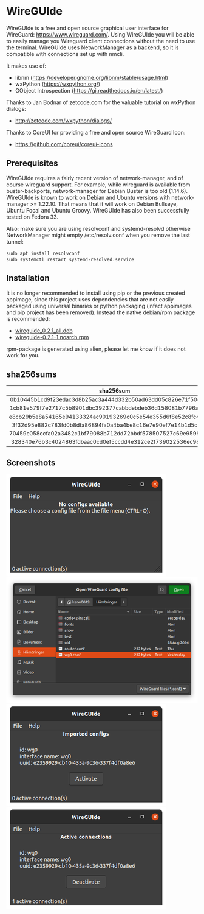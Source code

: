 # WireGUIde
WireGUIde is a free and open source graphical user interface for WireGuard: https://www.wireguard.com/. Using WireGUIde you will be able to easily manage you Wireguard client connections without the need to use the terminal. WireGUIde uses NetworkManager as a backend, so it is compatible with connections set up with nmcli.

It makes use of:
 * libnm (https://developer.gnome.org/libnm/stable/usage.html)
 * wxPython (https://wxpython.org/)
 * GObject Introspection (https://gi.readthedocs.io/en/latest/)

Thanks to Jan Bodnar of zetcode.com for the valuable tutorial on wxPython dialogs:
* http://zetcode.com/wxpython/dialogs/

Thanks to CoreUI for providing a free and open source WireGuard Icon:
* https://github.com/coreui/coreui-icons

## Prerequisites
WireGUIde requires a fairly recent version of network-manager, and of course wireguard support. For example, while wireguard is available from buster-backports, network-manager for Debian Buster is too old (1.14.6). WireGUIde is known to work on Debian and Ubuntu versions with network-manager >= 1.22.10. That means that it will work on Debian Bullseye, Ubuntu Focal and Ubuntu Groovy. WireGUIde has also been successfully tested on Fedora 33.

Also: make sure you are using resolvconf and systemd-resolvd otherwise NetworkManager might empty /etc/resolv.conf when you remove the last tunnel:
```
sudo apt install resolvconf
sudo systemctl restart systemd-resolved.service
```

## Installation
It is no longer recommended to install using pip or the previous created appimage, since this project uses dependencies that are not easily packaged using universal binaries or python packaging (infact appimages and pip project has been removed). Instead the native debian/rpm package is recommended:
* [wireguide_0.2.1_all.deb](https://github.com/mickenordin/wireguide/releases/download/0.2.1/wireguide_0.2.1_all.deb)
* [wireguide-0.2.1-1.noarch.rpm](https://github.com/mickenordin/wireguide/releases/download/0.2.1/wireguide-0.2.1-1.noarch.rpm)

rpm-package is generated using alien, please let me know if it does not work for you.

## sha256sums
**sha256sum**|**File**
:-----:|:-----:
0b10445b1cd9f23edac3d8b25ac3a444d332b50ad63dd05c826e71f50c1d0f61|wireguide-0.2.1-1.x86_64.rpm
1cb81e579f7e2717c5b8901dbc392377cabbdebdeb36d158081b7796a93cbfac|wireguide_0.2.1_all.deb
e8cb29b5e8a54165e94133324ac90193269c0c5e54e355d6f8e52c8fc404d537|wireguide_0.2.1_amd64.buildinfo
3f32d95e882c783fd0b8dfa86894fa0a4ba4be8c16e7e90ef7e14b1d5cd31da7|wireguide_0.2.1_amd64.changes
70459c058ccfa02a3482c1bf79088b712dd72bbdf578507527c69e95981e019b|wireguide_0.2.1.dsc
328340e76b3c4024863fdbaac0cd0ef5ccdd4e312ce2f739022536ec98fd028e|wireguide_0.2.1.git

## Screenshots
![No config](https://raw.githubusercontent.com/mickenordin/wireguide/main/screenshots/scrot0.png)
![Open dialog](https://raw.githubusercontent.com/mickenordin/wireguide/main/screenshots/scrot1.png)
![Activate](https://raw.githubusercontent.com/mickenordin/wireguide/main/screenshots/scrot2.png)
![Deactivate](https://raw.githubusercontent.com/mickenordin/wireguide/main/screenshots/scrot3.png)
